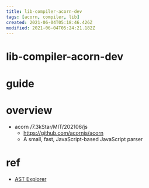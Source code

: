 ```yaml
---
title: lib-compiler-acorn-dev
tags: [acorn, compiler, lib]
created: 2021-06-04T05:18:46.426Z
modified: 2021-06-04T05:24:21.182Z
---
```


# lib-compiler-acorn-dev

# guide

# overview

- acorn /7.3kStar/MIT/202106/js
  - https://github.com/acornjs/acorn
  - A small, fast, JavaScript-based JavaScript parser


# ref

- [AST Explorer](https://astexplorer.net/)
